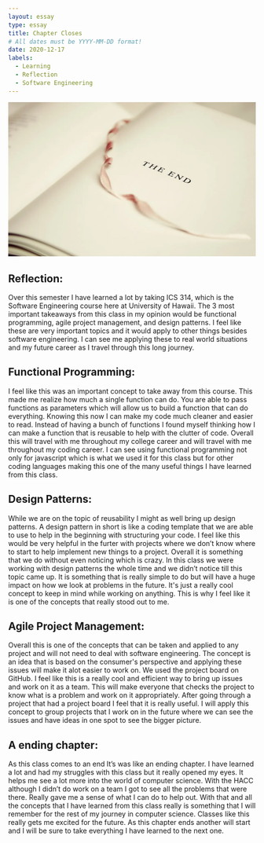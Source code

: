 ```yaml
---
layout: essay
type: essay
title: Chapter Closes
# All dates must be YYYY-MM-DD format!
date: 2020-12-17
labels:
  - Learning
  - Reflection
  - Software Engineering
---
```

<img class="ui medium right floated rounded image" src="../images/End.png" >

## Reflection:
Over this semester I have learned a lot by taking ICS 314, which is the Software Engineering course here at University of Hawaii. The 3 most important takeaways from this class in my opinion would be functional programming, agile project management, and design patterns. I feel like these are very important topics and it would apply to other things besides software engineering. I can see me applying these to real world situations and my future career as I travel through this long journey.

## Functional Programming:
I feel like this was an important concept to take away from this course. This made me realize how much a single function can do. You are able to pass functions as parameters which will allow us to build a function that can do everything. Knowing this now I can make my code much cleaner and easier to read. Instead of having a bunch of functions I found myself thinking how I can make a function that is reusable to help with the clutter of code. Overall this will travel with me throughout my college career and will travel with me throughout my coding career. I can see using functional programming not only for javascript which is what we used it for this class but for other coding languages making this one of the many useful things I have learned from this class.

## Design Patterns:
While we are on the topic of reusability I might as well bring up design patterns. A design pattern in short is like a coding template that we are able to use to help in the beginning with structuring your code. I feel like this would be very helpful in the furter with projects where we don’t know where to start to help implement new things to a project. Overall it is something that we do without even noticing which is crazy. In this class we were working with design patterns the whole time and we didn’t notice till this topic came up. It is something that is really simple to do but will have a huge impact on how we look at problems in the future. It's just a really cool concept to keep in mind while working on anything. This is why I feel like it is one of the concepts that really stood out to me. 

## Agile Project Management:
Overall this is one of the concepts that can be taken and applied to any project and will not need to deal with software engineering. The concept is an idea that is based on the consumer's perspective and applying these issues will make it alot easier to work on. We used the project board on GitHub. I feel like this is a really cool and efficient way to bring up issues and work on it as a team. This will make everyone that checks the project to know what is a problem and work on it appropriately. After going through a project that had a project board I feel that it is really useful. I will apply this concept to group projects that I work on in the future where we can see the issues and have ideas in one spot to see the bigger picture.

## A ending chapter:
As this class comes to an end It’s was like an ending chapter. I have learned a lot and had my struggles with this class but it really opened my eyes. It helps me see a lot more into the world of computer science. With the HACC although I didn’t do work on a team I got to see all the problems that were there. Really gave me a sense of what I can do to help out. With that and all the concepts that I have learned from this class really is  something that I will remember for the rest of my journey in computer science. Classes like this really gets me excited for the future. As this chapter ends another will start and I will be sure to take everything I have learned to the next one.
